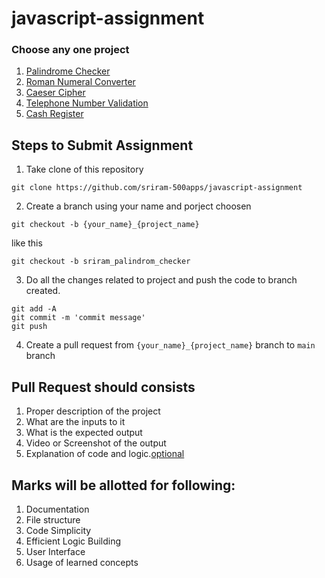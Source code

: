 # javascript-assignment

### Choose any one project
1. [Palindrome Checker](https://www.freecodecamp.org/learn/javascript-algorithms-and-data-structures/javascript-algorithms-and-data-structures-projects/palindrome-checker)
2. [Roman Numeral Converter](https://www.freecodecamp.org/learn/javascript-algorithms-and-data-structures/javascript-algorithms-and-data-structures-projects/roman-numeral-converter)
3. [Caeser Cipher](https://www.freecodecamp.org/learn/javascript-algorithms-and-data-structures/javascript-algorithms-and-data-structures-projects/caesars-cipher)
4. [Telephone Number Validation](https://www.freecodecamp.org/learn/javascript-algorithms-and-data-structures/javascript-algorithms-and-data-structures-projects/telephone-number-validator)
5. [Cash Register](https://www.freecodecamp.org/learn/javascript-algorithms-and-data-structures/javascript-algorithms-and-data-structures-projects/cash-register)

Steps to Submit Assignment
-----
1. Take clone of this repository  
  ```
  git clone https://github.com/sriram-500apps/javascript-assignment
  ```
2. Create a branch using your name and porject choosen  
  ```
  git checkout -b {your_name}_{project_name}
  ```  
  like this  
  ```
  git checkout -b sriram_palindrom_checker
  ```
3. Do all the changes related to project and push the code to branch created.  
  ```
  git add -A
  git commit -m 'commit message'
  git push
  ```  
 4. Create a pull request from `{your_name}_{project_name}` branch to `main` branch
 
 
 Pull Request should consists
 ----
 1. Proper description of the project
 2. What are the inputs to it
 3. What is the expected output
 4. Video or Screenshot of the output
 5. Explanation of code and logic.[optional](preferred)
 
 
 Marks will be allotted for following:
 ----
 1. Documentation
 2. File structure
 3. Code Simplicity
 4. Efficient Logic Building
 5. User Interface
 6. Usage of learned concepts
 
